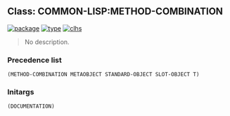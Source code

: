 ## Class: COMMON-LISP:METHOD-COMBINATION
[![package](https://img.shields.io/badge/Package-COMMON--LISP-5f9ea0.svg?style=social&colorA=999999)](../) [![type](https://img.shields.io/badge/Type-Class-5f9ea0.svg?style=social&colorA=999999)](../#class) [![clhs](https://img.shields.io/badge/CLHS-METHOD--COMBINATION-5f9ea0.svg?style=social&colorA=999999)](http://www.lispworks.com/documentation/HyperSpec/Body/a_method.htm) 

> No description.

### Precedence list
```
(METHOD-COMBINATION METAOBJECT STANDARD-OBJECT SLOT-OBJECT T)
```
### Initargs
```
(DOCUMENTATION)
```
